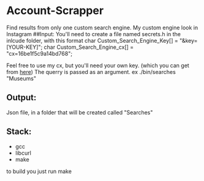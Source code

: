 # Account-Scrapper

Find results from only one custom search engine.
My custom engine look in Instagram
##Input:
You'll need to create a file named secrets.h  in the inlcude folder, with this format
        char Custom_Search_Engine_Key[] = "&key=[YOUR-KEY]";
        char Custom_Search_Engine_cx[] = "cx=16be1f5c9a14bd768";

Feel free to use my cx, but you'll need your own key. (which you can get from [here](https://developers.google.com/custom-search/v1/overview "here"))
The querry is passed as an argument. ex ./bin/searches "Museums"

## Output: 
Json file, in a folder that will be created called "Searches"

## Stack:
<ul>
    <li>gcc
    <li>libcurl
    <li>make 
</ul>
to build you just run make
